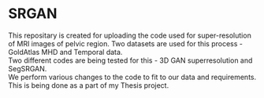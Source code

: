 # SRGAN
This repositary is created for uploading the code used for super-resolution of MRI images of pelvic region. Two datasets are used for this process - GoldAtlas MHD and Temporal data.<br />
Two different codes are being tested for this - 3D GAN superresolution and SegSRGAN. <br />
We perform various changes to the code to fit to our data and requirements.<br />
This is being done as a part of my Thesis project. 
